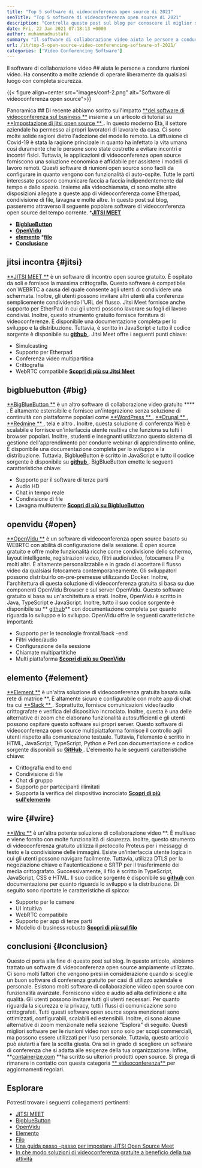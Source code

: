 ```yaml
---
title: "Top 5 software di videoconferenza open source di 2021" 
seoTitle: "Top 5 software di videoconferenza open source di 2021" 
description: "Controlla questo post sul blog per conoscere il miglior software di videoconferenza open source, che include Jitsi Meet, BigBlueButton, OpenVidu, Element e Wire." 
date: Fri, 22 Jan 2021 07:18:13 +0000
author: muhammadmustafa
summary: "Il software di collaborazione video aiuta le persone a condurre riunioni video. Ha consentito a molte aziende di operare liberamente da qualsiasi luogo con completa sicurezza." 
url: /it/top-5-open-source-video-conferencing-software-of-2021/
categories: ['Video Conferencing Software']
---
```


Il software di collaborazione video ## aiuta le persone a condurre riunioni video. Ha consentito a molte aziende di operare liberamente da qualsiasi luogo con completa sicurezza.

{{< figure align=center src="images/conf-2.png" alt="Software di videoconferenza open source">}}


Panoramica ##
Di recente abbiamo scritto sull'impatto [**del software di videoconferenza sul business **][1] insieme a un articolo di tutorial su [ **Impostazione di jitsi open source ** ][2]**.**  In questo moderno Età, il settore aziendale ha permesso ai propri lavoratori di lavorare da casa. Ci sono molte solide ragioni dietro l'adozione del modello remoto. La diffusione di Covid-19 è stata la ragione principale in quanto ha infettato la vita umana così duramente che le persone sono state costrette a evitare incontri e incontri fisici. Tuttavia, le applicazioni di videoconferenza open source forniscono una soluzione economica e affidabile per assistere i modelli di lavoro remoti.
Questi software di riunioni open source sono facili da configurare in quanto vengono con funzionalità di auto-ospite. Tutte le parti interessate possono comunicare faccia a faccia indipendentemente dal tempo e dallo spazio. Insieme alla videochiamata, ci sono molte altre disposizioni allegate a queste app di videoconferenza come Etherpad, condivisione di file, lavagna e molte altre. In questo post sul blog, passeremo attraverso il seguente popolare software di videoconferenza open source del tempo corrente.
  *[**JITSI MEET** ][3]
  * **[BigblueButton][4]**
  * **[OpenVidu][5]**
  * **[elemento][6]**
  *[**filo** ][7]
  * **[Conclusione][8]**

## jitsi incontra   {#jitsi}
[**JITSI MEET **][9] è un software di incontro open source gratuito. È ospitato da soli e fornisce la massima crittografia. Questo software è compatibile con WEBRTC a causa del quale consente agli utenti di condividere una schermata. Inoltre, gli utenti possono invitare altri utenti alla conferenza semplicemente condividendo l'URL del flusso. Jitsi Meet fornisce anche supporto per EtherPad in cui gli utenti possono lavorare su fogli di lavoro condivisi. Inoltre, questo strumento gratuito fornisce fornitura di videoconferenze. È disponibile una documentazione completa per lo sviluppo e la distribuzione. Tuttavia, è scritto in JavaScript e tutto il codice sorgente è disponibile su [ **github**  ][10].
Jitsi Meet offre i seguenti punti chiave:
  * Simulcasting
  * Supporto per Etherpad
  * Conferenza video multipartitica
  * Crittografia
  * WebRTC compatibile
[**Scopri di più su Jitsi Meet** ][11]

## bigbluebutton   {#big}
[**BigBlueButton **][12] è un altro software di collaborazione video gratuito  **** . È altamente estensibile e fornisce un'integrazione senza soluzione di continuità con piattaforme popolari come [ **WordPress ** ][13], [ **Drupal ** ][14], [ **Redmine ** ][15], tela e altro . Inoltre, questa soluzione di conferenza Web è scalabile e fornisce un'interfaccia utente reattiva che funziona su tutti i browser popolari. Inoltre, studenti e insegnanti utilizzano questo sistema di gestione dell'apprendimento per condurre webinar di apprendimento online. È disponibile una documentazione completa per lo sviluppo e la distribuzione. Tuttavia, BigblueButton è scritto in JavaScript e tutto il codice sorgente è disponibile su [ **github**  ][16].
BigBlueButton emette le seguenti caratteristiche chiave:
  * Supporto per il software di terze parti
  * Audio HD
  * Chat in tempo reale
  * Condivisione di file
  * Lavagna multiutente
[**Scopri di più su BigblueButton** ][17]

## openvidu   {#open}
[**OpenVidu **][18] è un software di videoconferenza open source basato su WEBRTC con abilità di configurazione della sessione. È open source gratuito e offre molte funzionalità ricche come condivisione dello schermo, layout intelligente, registrazioni video, filtri audio/video, fotocamera IP e molti altri. È altamente personalizzabile e in grado di accettare il flusso video da qualsiasi fotocamera contemporaneamente. Gli sviluppatori possono distribuirlo on-pre-premesse utilizzando Docker. Inoltre, l'architettura di questa soluzione di videoconferenza gratuita si basa su due componenti OpenVidu Browser e sul server OpenVidu. Questo software gratuito si basa su un'architettura a strati. Inoltre, OpenVidu è scritto in Java, TypeScript e JavaScript. Inoltre, tutto il suo codice sorgente è disponibile su ** [github][19]**  con documentazione completa per quanto riguarda lo sviluppo e lo sviluppo.
OpenVidu offre le seguenti caratteristiche importanti:
  * Supporto per le tecnologie frontali/back -end
  * Filtri video/audio
  * Configurazione della sessione
  * Chiamate multipartitiche
  * Multi piattaforma
[**Scopri di più su OpenVidu** ][18]

## elemento   {#element}
[**Element **][20] è un'altra soluzione di videoconferenza gratuita basata sulla rete di matrice **. È altamente sicuro e configurabile con molte app di chat tra cui [ **Slack ** ][21]. Soprattutto, fornisce comunicazioni video/audio crittografate e verifica del dispositivo incrociato. Inoltre, questa è una delle alternative di zoom che elaborano funzionalità autosufficienti e gli utenti possono ospitare questo software sui propri server. Questo software di videoconferenza open source multipiattaforma fornisce il controllo agli utenti rispetto alla comunicazione testuale. Tuttavia, l'elemento è scritto in HTML, JavaScript, TypeScript, Python e Perl con documentazione e codice sorgente disponibili su [ **GitHub**  ][22].
L'elemento ha le seguenti caratteristiche chiave:
  * Crittografia end to end
  * Condivisione di file
  * Chat di gruppo
  * Supporto per partecipanti illimitati
  * Supporta la verifica del dispositivo incrociato
[**Scopri di più sull'elemento** ][20]

## wire   {#wire}
[**Wire **][23] è un'altra potente soluzione di collaborazione video **. È multiuso e viene fornito con molte funzionalità di sicurezza. Inoltre, questo strumento di videoconferenza gratuito utilizza il protocollo Proteus per i messaggi di testo e la condivisione delle immagini. Esiste un'interfaccia utente logica in cui gli utenti possono navigare facilmente. Tuttavia, utilizza DTLS per la negoziazione chiave e l'autenticazione e SRTP per il trasferimento dei media crittografato. Successivamente, il filo è scritto in TypeScript, JavaScript, CSS e HTML. Il suo codice sorgente è disponibile su [ **github**  ][24] con documentazione per quanto riguarda lo sviluppo e la distribuzione.
Di seguito sono riportate le caratteristiche di spicco:
  * Supporto per le camere
  * UI intuitiva
  * WebRTC compatibile
  * Supporto per app di terze parti
  * Modello di business robusto
[**Scopri di più sul filo** ][25]

## conclusioni   {#conclusion}
Questo ci porta alla fine di questo post sul blog. In questo articolo, abbiamo trattato un software di videoconferenza open source ampiamente utilizzato. Ci sono molti fattori che vengono presi in considerazione quando si sceglie un buon software di conferenza gratuito per casi di utilizzo aziendale e personale. Esistono molti software di collaborazione video open source con funzionalità avanzate. Forniscono video e audio ad alta definizione e alta qualità. Gli utenti possono invitare tutti gli utenti necessari. Per quanto riguarda la sicurezza e la privacy, tutti i flussi di comunicazione sono crittografati. Tutti questi software open source sopra menzionati sono ottimizzati, configurabili, scalabili ed estensibili.
Inoltre, ci sono alcune alternative di zoom menzionate nella sezione "Esplora" di seguito. Questi migliori software per le riunioni video non sono solo per scopi commerciali, ma possono essere utilizzati per l'uso personale. Tuttavia, questo articolo può aiutarti a fare la scelta giusta. Ora sei in grado di scegliere un software di conferenza che si adatta alle esigenze della tua organizzazione. Infine, **[containerize.com][26] **ha scritto su ulteriori prodotti open source. Si prega di rimanere in contatto con questa categoria [**  videoconferenza** ][27] per aggiornamenti regolari.

## Esplorare
Potresti trovare i seguenti collegamenti pertinenti:
  * [JITSI MEET][9]
  * [BigblueButton][12]
  * [OpenVidu][18]
  * [Elemento][20]
  * [Filo][23]
  * [Una guida passo -passo per impostare JITSI Open Source Meet][2]
  * [In che modo soluzioni di videoconferenza gratuite a beneficio della tua attività][28]

  
[1]: https://blog.containerize.com/video-conferencing-software/video-conferencing-apps-how-it-benefits-your-business/
[2]: https://blog.containerize.com/video-conferencing-software/how-to-set-up-open-source-jitsi-meet/
[3]: #jitsi
[4]: #big
[5]: #open
[6]: #element
[7]: #wire
[8]: #Conclusion
[9]: https://products.containerize.com/video-conferencing/jitsi
[10]: https://github.com/jitsi/jitsi-meet
[11]: https://jitsi.org/jitsi-meet/
[12]: https://products.containerize.com/video-conferencing/bigbluebutton
[13]: https://products.containerize.com/blogging/wordpress
[14]: https://products.containerize.com/content-management/drupal
[15]: https://products.containerize.com/project-management/redmine
[16]: https://github.com/bigbluebutton/bigbluebutton
[17]: https://bigbluebutton.org/
[18]: https://products.containerize.com/video-conferencing/openvidu
[19]: https://github.com/OpenVidu/openvidu
[20]: https://products.containerize.com/video-conferencing/element
[21]: https://slack.com/intl/en-pk/
[22]: https://github.com/vector-im/element-web
[23]: https://products.containerize.com/video-conferencing/wire
[24]: https://github.com/wireapp/wire-webapp
[25]: https://app.wire.com/
[26]: https://www.containerize.com/
[27]: https://products.containerize.com/video-conferencing/
[28]: https://blog.containerize.com/
